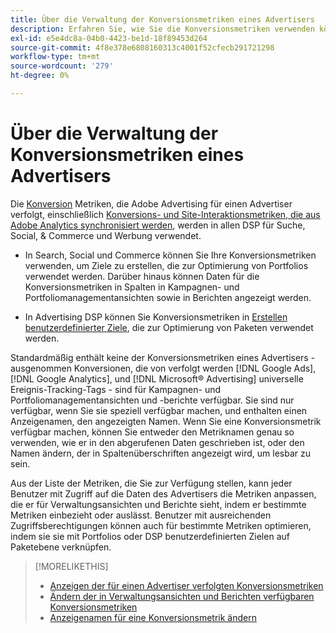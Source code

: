 ```yaml
---
title: Über die Verwaltung der Konversionsmetriken eines Advertisers
description: Erfahren Sie, wie Sie die Konversionsmetriken verwenden können, die Adobe Advertising für einen Advertiser verfolgt.
exl-id: e5e4dc8a-04b0-4423-be1d-18f89453d264
source-git-commit: 4f8e378e6808160313c4001f52cfecb291721298
workflow-type: tm+mt
source-wordcount: '279'
ht-degree: 0%

---
```


# Über die Verwaltung der Konversionsmetriken eines Advertisers

Die [Konversion](/help/search-social-commerce/glossary.md#c-d) Metriken, die Adobe Advertising für einen Advertiser verfolgt, einschließlich [Konversions- und Site-Interaktionsmetriken, die aus Adobe Analytics synchronisiert werden](/help/integrations/analytics/analytics-data-in-advertising.md), werden in allen DSP für Suche, Social, &amp; Commerce und Werbung verwendet.

* In Search, Social und Commerce können Sie Ihre Konversionsmetriken verwenden, um Ziele zu erstellen, die zur Optimierung von Portfolios verwendet werden. Darüber hinaus können Daten für die Konversionsmetriken in Spalten in Kampagnen- und Portfoliomanagementansichten sowie in Berichten angezeigt werden.

* In Advertising DSP können Sie Konversionsmetriken in [Erstellen benutzerdefinierter Ziele](/help/dsp/optimization/custom-goal-create.md), die zur Optimierung von Paketen verwendet werden.

Standardmäßig enthält keine der Konversionsmetriken eines Advertisers - ausgenommen Konversionen, die von verfolgt werden [!DNL Google Ads], [!DNL Google Analytics], und [!DNL Microsoft® Advertising] universelle Ereignis-Tracking-Tags - sind für Kampagnen- und Portfoliomanagementansichten und -berichte verfügbar. Sie sind nur verfügbar, wenn Sie sie speziell verfügbar machen, und enthalten einen Anzeigenamen, den angezeigten Namen. Wenn Sie eine Konversionsmetrik verfügbar machen, können Sie entweder den Metriknamen genau so verwenden, wie er in den abgerufenen Daten geschrieben ist, oder den Namen ändern, der in Spaltenüberschriften angezeigt wird, um lesbar zu sein.

Aus der Liste der Metriken, die Sie zur Verfügung stellen, kann jeder Benutzer mit Zugriff auf die Daten des Advertisers die Metriken anpassen, die er für Verwaltungsansichten und Berichte sieht, indem er bestimmte Metriken einbezieht oder auslässt. Benutzer mit ausreichenden Zugriffsberechtigungen können auch für bestimmte Metriken optimieren, indem sie sie mit Portfolios oder DSP benutzerdefinierten Zielen auf Paketebene verknüpfen.

>[!MORELIKETHIS]
>
>* [Anzeigen der für einen Advertiser verfolgten Konversionsmetriken](conversion-metric-view-tracked.md)
>* [Ändern der in Verwaltungsansichten und Berichten verfügbaren Konversionsmetriken](conversion-metric-edit-available.md)
>* [Anzeigenamen für eine Konversionsmetrik ändern](conversion-metric-edit-display-name.md)
